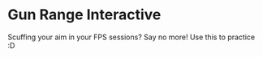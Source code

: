 # Gun Range Interactive
Scuffing your aim in your FPS sessions? Say no more! Use this to practice :D
